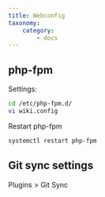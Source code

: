 ```yaml
---
title: Webconfig
taxonomy:
    category:
        - docs
---
```


## php-fpm
Settings:
```bash
cd /etc/php-fpm.d/
vi wiki.config
```

Restart php-fpm
```bash
systemctl restart php-fpm
```

## Git sync settings
Plugins > Git Sync